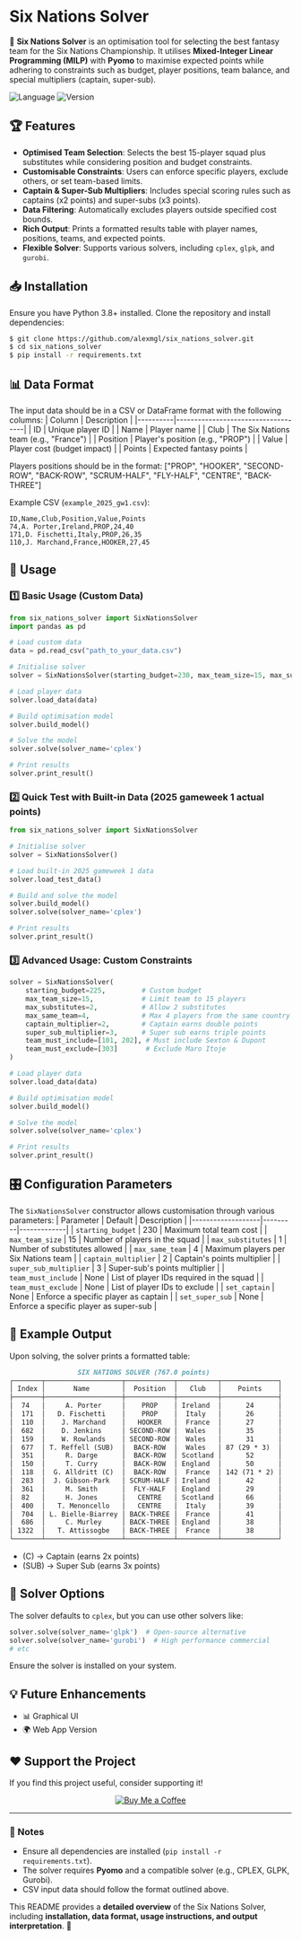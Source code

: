 # Six Nations Solver

🏉 **Six Nations Solver** is an optimisation tool for selecting the best fantasy team for the Six Nations Championship. It utilises **Mixed-Integer Linear Programming (MILP)** with **Pyomo** to maximise expected points while adhering to constraints such as budget, player positions, team balance, and special multipliers (captain, super-sub).

![Language](https://img.shields.io/badge/language-Python-blue)
![Version](https://img.shields.io/badge/version-1.0.0-brightgreen)

## 🏆 Features
- **Optimised Team Selection**: Selects the best 15-player squad plus substitutes while considering position and budget constraints.
- **Customisable Constraints**: Users can enforce specific players, exclude others, or set team-based limits.
- **Captain & Super-Sub Multipliers**: Includes special scoring rules such as captains (x2 points) and super-subs (x3 points).
- **Data Filtering**: Automatically excludes players outside specified cost bounds.
- **Rich Output**: Prints a formatted results table with player names, positions, teams, and expected points.
- **Flexible Solver**: Supports various solvers, including `cplex`, `glpk`, and `gurobi`.

## 📥 Installation
Ensure you have Python 3.8+ installed. Clone the repository and install dependencies:
```bash
$ git clone https://github.com/alexmgl/six_nations_solver.git
$ cd six_nations_solver
$ pip install -r requirements.txt
```

## 📊 Data Format
The input data should be in a CSV or DataFrame format with the following columns:
| Column   | Description                        |
|----------|------------------------------------|
| ID       | Unique player ID                  |
| Name     | Player name                        |
| Club     | The Six Nations team (e.g., "France") |
| Position | Player's position (e.g., "PROP")  |
| Value    | Player cost (budget impact)       |
| Points   | Expected fantasy points           |

Players positions should be in the format: ["PROP", "HOOKER", "SECOND-ROW", "BACK-ROW", "SCRUM-HALF", "FLY-HALF", "CENTRE", "BACK-THREE"]

Example CSV (`example_2025_gw1.csv`):
```csv
ID,Name,Club,Position,Value,Points
74,A. Porter,Ireland,PROP,24,40
171,D. Fischetti,Italy,PROP,26,35
110,J. Marchand,France,HOOKER,27,45
```

## 🚀 Usage

### 1️⃣ Basic Usage (Custom Data)
```python
from six_nations_solver import SixNationsSolver
import pandas as pd

# Load custom data
data = pd.read_csv("path_to_your_data.csv")

# Initialise solver
solver = SixNationsSolver(starting_budget=230, max_team_size=15, max_substitutes=1, max_same_team=4)

# Load player data
solver.load_data(data)

# Build optimisation model
solver.build_model()

# Solve the model
solver.solve(solver_name='cplex')

# Print results
solver.print_result()
```

### 2️⃣ Quick Test with Built-in Data (2025 gameweek 1 actual points)
```python
from six_nations_solver import SixNationsSolver

# Initialise solver
solver = SixNationsSolver()

# Load built-in 2025 gameweek 1 data
solver.load_test_data()

# Build and solve the model
solver.build_model()
solver.solve(solver_name='cplex')

# Print results
solver.print_result()

```

### 3️⃣ Advanced Usage: Custom Constraints
```python
solver = SixNationsSolver(
    starting_budget=225,         # Custom budget
    max_team_size=15,            # Limit team to 15 players
    max_substitutes=2,           # Allow 2 substitutes
    max_same_team=4,             # Max 4 players from the same country
    captain_multiplier=2,        # Captain earns double points
    super_sub_multiplier=3,      # Super sub earns triple points
    team_must_include=[101, 202], # Must include Sexton & Dupont
    team_must_exclude=[303]       # Exclude Maro Itoje
)

# Load player data
solver.load_data(data)

# Build optimisation model
solver.build_model()

# Solve the model
solver.solve(solver_name='cplex')

# Print results
solver.print_result()

```


## 🎛️ Configuration Parameters
The `SixNationsSolver` constructor allows customisation through various parameters:
| Parameter          | Default | Description |
|-------------------|---------|-------------|
| `starting_budget` | 230     | Maximum total team cost |
| `max_team_size`  | 15      | Number of players in the squad |
| `max_substitutes` | 1       | Number of substitutes allowed |
| `max_same_team`  | 4       | Maximum players per Six Nations team |
| `captain_multiplier` | 2 | Captain's points multiplier |
| `super_sub_multiplier` | 3 | Super-sub's points multiplier |
| `team_must_include` | None | List of player IDs required in the squad |
| `team_must_exclude` | None | List of player IDs to exclude |
| `set_captain` | None | Enforce a specific player as captain |
| `set_super_sub` | None | Enforce a specific player as super-sub |

## 📜 Example Output
Upon solving, the solver prints a formatted table:
```md
                 SIX NATIONS SOLVER (767.0 points)
┌───────┬───────────────────┬────────────┬──────────┬──────────────┐
│ Index │       Name        │  Position  │   Club   │    Points    │
├───────┼───────────────────┼────────────┼──────────┼──────────────┤
│  74   │     A. Porter     │    PROP    │ Ireland  │      24      │
│  171  │   D. Fischetti    │    PROP    │  Italy   │      26      │
│  110  │    J. Marchand    │   HOOKER   │  France  │      27      │
│  682  │    D. Jenkins     │ SECOND-ROW │  Wales   │      35      │
│  159  │    W. Rowlands    │ SECOND-ROW │  Wales   │      31      │
│  677  │ T. Reffell (SUB)  │  BACK-ROW  │  Wales   │ 87 (29 * 3)  │
│  351  │     R. Darge      │  BACK-ROW  │ Scotland │      52      │
│  150  │     T. Curry      │  BACK-ROW  │ England  │      50      │
│  118  │  G. Alldritt (C)  │  BACK-ROW  │  France  │ 142 (71 * 2) │
│  283  │  J. Gibson-Park   │ SCRUM-HALF │ Ireland  │      42      │
│  361  │     M. Smith      │  FLY-HALF  │ England  │      29      │
│  82   │     H. Jones      │   CENTRE   │ Scotland │      66      │
│  400  │   T. Menoncello   │   CENTRE   │  Italy   │      39      │
│  704  │ L. Bielle-Biarrey │ BACK-THREE │  France  │      41      │
│  686  │     C. Murley     │ BACK-THREE │ England  │      38      │
│ 1322  │   T. Attissogbe   │ BACK-THREE │  France  │      38      │
└───────┴───────────────────┴────────────┴──────────┴──────────────┘
```

* (C) → Captain (earns 2x points)
* (SUB) → Super Sub (earns 3x points)

## 🔧 Solver Options
The solver defaults to `cplex`, but you can use other solvers like:
```python
solver.solve(solver_name='glpk')  # Open-source alternative
solver.solve(solver_name='gurobi')  # High performance commercial
# etc
```

Ensure the solver is installed on your system.

## 💡 Future Enhancements
* 📊 Graphical UI
* 🌍 Web App Version

## ❤️ Support the Project
If you find this project useful, consider supporting it!
<p align="center">
  <a href="https://www.buymeacoffee.com/alexmgl">
    <img src="https://img.shields.io/badge/Buy%20Me%20a%20Coffee-Support-orange?logo=buy-me-a-coffee&logoColor=white" alt="Buy Me a Coffee">
  </a>
</p>

---
### 📌 Notes
- Ensure all dependencies are installed (`pip install -r requirements.txt`).
- The solver requires **Pyomo** and a compatible solver (e.g., CPLEX, GLPK, Gurobi).
- CSV input data should follow the format outlined above.

This README provides a **detailed overview** of the Six Nations Solver, including **installation, data format, usage instructions, and output interpretation**. 🚀

